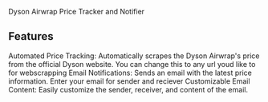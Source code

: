 Dyson Airwrap Price Tracker and Notifier

Features
--------
Automated Price Tracking: Automatically scrapes the Dyson Airwrap's price from the official Dyson website. You can change this to any url youd like to for webscrapping
Email Notifications: Sends an email with the latest price information. Enter your email for sender and reciever
Customizable Email Content: Easily customize the sender, receiver, and content of the email.
